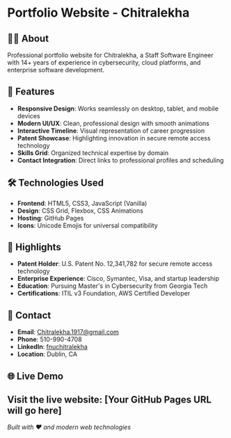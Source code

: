 # Portfolio Website - Chitralekha

## 👩‍💻 About
Professional portfolio website for Chitralekha, a Staff Software Engineer with 14+ years of experience in cybersecurity, cloud platforms, and enterprise software development.

## 🚀 Features
- **Responsive Design**: Works seamlessly on desktop, tablet, and mobile devices
- **Modern UI/UX**: Clean, professional design with smooth animations
- **Interactive Timeline**: Visual representation of career progression
- **Patent Showcase**: Highlighting innovation in secure remote access technology
- **Skills Grid**: Organized technical expertise by domain
- **Contact Integration**: Direct links to professional profiles and scheduling

## 🛠️ Technologies Used
- **Frontend**: HTML5, CSS3, JavaScript (Vanilla)
- **Design**: CSS Grid, Flexbox, CSS Animations
- **Hosting**: GitHub Pages
- **Icons**: Unicode Emojis for universal compatibility

## 🎯 Highlights
- **Patent Holder**: U.S. Patent No. 12,341,782 for secure remote access technology
- **Enterprise Experience**: Cisco, Symantec, Visa, and startup leadership
- **Education**: Pursuing Master's in Cybersecurity from Georgia Tech
- **Certifications**: ITIL v3 Foundation, AWS Certified Developer

## 📱 Contact
- **Email**: Chitralekha.1917@gmail.com
- **Phone**: 510-990-4708
- **LinkedIn**: [fnuchitralekha](https://linkedin.com/in/fnuchitralekha)
- **Location**: Dublin, CA

## 🌐 Live Demo
Visit the live website: [Your GitHub Pages URL will go here]
---
*Built with ❤️ and modern web technologies*
